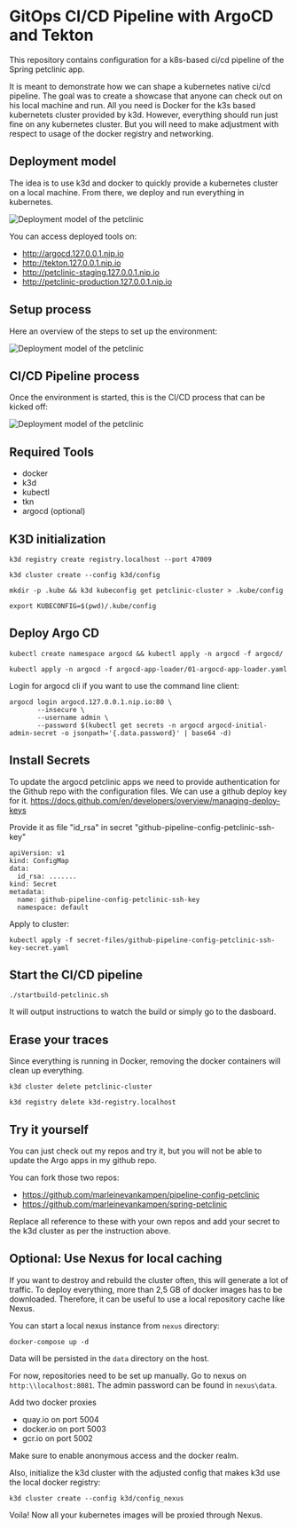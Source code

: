 # GitOps CI/CD Pipeline with ArgoCD and Tekton

This repository contains configuration for a k8s-based ci/cd pipeline of the Spring petclinic app.

It is meant to demonstrate how we can shape a kubernetes native ci/cd pipeline. The goal was to create a showcase
that anyone can check out on his local machine and run. All you need is Docker for the k3s based kubernetets cluster
provided by k3d. However, everything should run just fine on any kubernetes cluster. But you will need to make 
adjustment with respect to usage of the docker registry and networking. 

## Deployment model

The idea is to use k3d and docker to quickly provide a kubernetes cluster on a local machine. From there, we deploy
and run everything in kubernetes.

![Deployment model of the petclinic](https://github.com/marleinevankampen/pipeline-config-petclinic/raw/main/petclinic-pipeline-setup-deployment-model.png "Deployment model of the petclinic pipeline")

You can access deployed tools on:
* http://argocd.127.0.0.1.nip.io
* http://tekton.127.0.0.1.nip.io
* http://petclinic-staging.127.0.0.1.nip.io
* http://petclinic-production.127.0.0.1.nip.io


## Setup process

Here an overview of the steps to set up the environment:

![Deployment model of the petclinic](https://github.com/marleinevankampen/pipeline-config-petclinic/raw/main/petclinic-pipeline-setup-setup-process.png "Deployment model of the petclinic pipeline")


## CI/CD Pipeline process

Once the environment is started, this is the CI/CD process that can be kicked off:

![Deployment model of the petclinic](https://github.com/marleinevankampen/pipeline-config-petclinic/raw/main/petclinic-pipeline-setup-pipeline-process.png "Deployment model of the petclinic pipeline")


## Required Tools

* docker
* k3d
* kubectl 
* tkn
* argocd (optional)

## K3D initialization

`k3d registry create registry.localhost --port 47009`

`k3d cluster create --config k3d/config`

`mkdir -p .kube && k3d kubeconfig get petclinic-cluster > .kube/config`

`export KUBECONFIG=$(pwd)/.kube/config`

## Deploy Argo CD

`kubectl create namespace argocd && kubectl apply -n argocd -f argocd/`

`kubectl apply -n argocd -f argocd-app-loader/01-argocd-app-loader.yaml`

Login for argocd cli if you want to use the command line client:

```
argocd login argocd.127.0.0.1.nip.io:80 \
       --insecure \
       --username admin \
       --password $(kubectl get secrets -n argocd argocd-initial-admin-secret -o jsonpath='{.data.password}' | base64 -d)
```

## Install Secrets

To update the argocd petclinic apps we need to provide authentication for the Github repo with the configuration files. 
We can use a github deploy key for it. https://docs.github.com/en/developers/overview/managing-deploy-keys

Provide it as file "id_rsa" in secret "github-pipeline-config-petclinic-ssh-key"

```
apiVersion: v1
kind: ConfigMap
data:
  id_rsa: .......
kind: Secret
metadata:
  name: github-pipeline-config-petclinic-ssh-key
  namespace: default
```

Apply to cluster:

`kubectl apply -f secret-files/github-pipeline-config-petclinic-ssh-key-secret.yaml`

## Start the CI/CD pipeline

`./startbuild-petclinic.sh`

It will output instructions to watch the build or simply go to the dasboard.

## Erase your traces

Since everything is running in Docker, removing the docker containers will clean up everything.

`k3d cluster delete petclinic-cluster`

`k3d registry delete k3d-registry.localhost`

## Try it yourself

You can just check out my repos and try it, but you will not be able to update the Argo apps in my github repo. 

You can fork those two repos:
* https://github.com/marleinevankampen/pipeline-config-petclinic
* https://github.com/marleinevankampen/spring-petclinic

Replace all reference to these with your own repos and add your secret to the k3d cluster as per the instruction above.

## Optional: Use Nexus for local caching

If you want to destroy and rebuild the cluster often, this will generate a lot of traffic. To deploy everything,
more than 2,5 GB of docker images has to be downloaded. Therefore, it can be useful to use a local repository cache like
Nexus.

You can start a local nexus instance from `nexus` directory: 

`docker-compose up -d`

Data will be persisted in the `data` directory on the host. 

For now, repositories need to be set up manually. Go to nexus on `http:\\localhost:8081`. The admin password can be found
in `nexus\data`. 

Add two docker proxies
* quay.io on port 5004
* docker.io on port 5003
* gcr.io on port 5002

Make sure to enable anonymous access and the docker realm.

Also, initialize the k3d cluster with the adjusted config that makes k3d use the local docker registry:

`k3d cluster create --config k3d/config_nexus`

Voila! Now all your kubernetes images will be proxied through Nexus.
